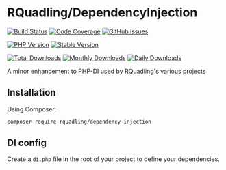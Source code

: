 # RQuadling/DependencyInjection

[![Build Status](https://img.shields.io/travis/rquadling/dependency-injection.svg?style=for-the-badge&logo=travis)](https://travis-ci.org/rquadling/dependency-injection)
[![Code Coverage](https://img.shields.io/scrutinizer/coverage/g/rquadling/dependency-injection.svg?style=for-the-badge&logo=scrutinizer)](https://scrutinizer-ci.com/g/rquadling/dependency-injection/)
[![GitHub issues](https://img.shields.io/github/issues/rquadling/dependency-injection.svg?style=for-the-badge&logo=github)](https://github.com/rquadling/dependency-injection/issues)

[![PHP Version](https://img.shields.io/packagist/php-v/rquadling/dependency-injection.svg?style=for-the-badge)](https://github.com/rquadling/dependency-injection)
[![Stable Version](https://img.shields.io/packagist/v/rquadling/dependency-injection.svg?style=for-the-badge&label=Latest)](https://packagist.org/packages/rquadling/dependency-injection)

[![Total Downloads](https://img.shields.io/packagist/dt/rquadling/dependency-injection.svg?style=for-the-badge&label=Total+downloads)](https://packagist.org/packages/rquadling/dependency-injection)
[![Monthly Downloads](https://img.shields.io/packagist/dm/rquadling/dependency-injection.svg?style=for-the-badge&label=Monthly+downloads)](https://packagist.org/packages/rquadling/dependency-injection)
[![Daily Downloads](https://img.shields.io/packagist/dd/rquadling/dependency-injection.svg?style=for-the-badge&label=Daily+downloads)](https://packagist.org/packages/rquadling/dependency-injection)

A minor enhancement to PHP-DI used by RQuadling's various projects

## Installation

Using Composer:

```sh
composer require rquadling/dependency-injection
```

## DI config

Create a `di.php` file in the root of your project to define your dependencies.
